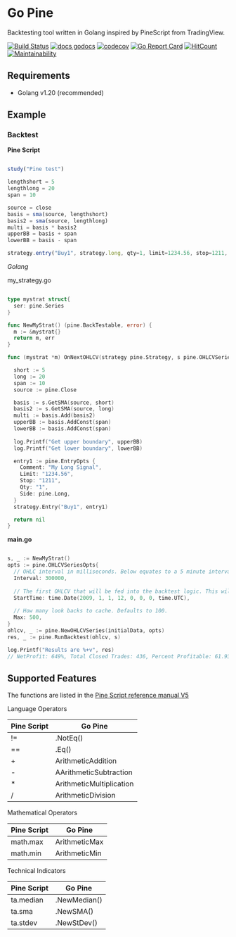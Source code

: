 # Go Pine

Backtesting tool written in Golang inspired by PineScript from TradingView.

[![Build Status](https://dl.circleci.com/status-badge/img/gh/tsuz/go-pine/tree/main.svg?style=svg)](https://dl.circleci.com/status-badge/redirect/gh/tsuz/go-pine/tree/main)
[![docs godocs](https://img.shields.io/badge/docs-godoc-brightgreen.svg?style=flat)](https://godoc.org/github.com/tsuz/go-pine)
[![codecov](https://codecov.io/gh/tsuz/go-pine/branch/main/graph/badge.svg?token=1EeuK2Ro6F)](https://codecov.io/gh/tsuz/go-pine)
[![Go Report Card](https://goreportcard.com/badge/tsuz/go-pine)](https://goreportcard.com/report/tsuz/go-pine) 
[![HitCount](http://hits.dwyl.io/tsuz/go-pine.svg)](http://hits.dwyl.io/tsuz/go-pine)
[![Maintainability](https://api.codeclimate.com/v1/badges/ba4f05de8cb12c615695/maintainability)](https://codeclimate.com/github/tsuz/go-pine/maintainability)

## Requirements

- Golang v1.20 (recommended)

## Example

### Backtest

**Pine Script**

```js

study("Pine test")

lengthshort = 5
lengthlong = 20
span = 10

source = close
basis = sma(source, lengthshort)
basis2 = sma(source, lengthlong)
multi = basis * basis2
upperBB = basis + span
lowerBB = basis - span

strategy.entry("Buy1", strategy.long, qty=1, limit=1234.56, stop=1211, comment="My Long Signal")
```

*Golang*

my_strategy.go

```go

type mystrat struct{
  ser: pine.Series
}

func NewMyStrat() (pine.BackTestable, error) {
  m := &mystrat{}
  return m, err
}

func (mystrat *m) OnNextOHLCV(strategy pine.Strategy, s pine.OHLCVSeries, states map[string]interface{}) error {

  short := 5
  long := 20
  span := 10
  source := pine.Close

  basis := s.GetSMA(source, short)
  basis2 := s.GetSMA(source, long)
  multi := basis.Add(basis2)
  upperBB := basis.AddConst(span)
  lowerBB := basis.AddConst(span)
  
  log.Printf("Get upper boundary", upperBB)
  log.Printf("Get lower boundary", lowerBB)

  entry1 := pine.EntryOpts {
    Comment: "My Long Signal",
    Limit: "1234.56",
    Stop: "1211",
    Qty: "1",
    Side: pine.Long,
  }
  strategy.Entry("Buy1", entry1)

  return nil
}
```

**main.go**

```go

s, _ := NewMyStrat()
opts := pine.OHLCVSeriesOpts{
  // OHLC interval in milliseconds. Below equates to a 5 minute interval.
  Interval: 300000,
  
  // The first OHLCV that will be fed into the backtest logic. This will also be used as the OHLCV's start offset
  StartTime: time.Date(2009, 1, 1, 12, 0, 0, 0, time.UTC),
  
  // How many look backs to cache. Defaults to 100.
  Max: 500,
}
ohlcv, _ := pine.NewOHLCVSeries(initialData, opts)
res, _ := pine.RunBacktest(ohlcv, s)

log.Printf("Results are %+v", res)
// NetProfit: 649%, Total Closed Trades: 436, Percent Profitable: 61.93%, Profit Factor: 1.622, Max Drawdown: -27.44%, Avg Trade: 14.89, Avg # Bars in Trade

```


## Supported Features

The functions are listed in the [Pine Script reference manual V5][1]

Language Operators

| Pine Script | Go Pine |
|--|--|
| != | .NotEq() | 
| == | .Eq() | 
| + | ArithmeticAddition | 
| - | AArithmeticSubtraction | 
| * | ArithmeticMultiplication |
| / | ArithmeticDivision |

Mathematical Operators

| Pine Script | Go Pine | 
|--|--|
| math.max | ArithmeticMax |
| math.min | ArithmeticMin |

Technical Indicators

| Pine Script | Go Pine |
|--|--|
| ta.median | .NewMedian()| 
| ta.sma | .NewSMA() | 
| ta.stdev | .NewStDev() | 



[1]: https://www.tradingview.com/pine-script-reference/v5/

